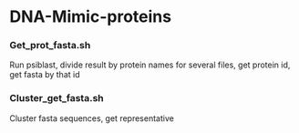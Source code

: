 # DNA-Mimic-proteins

### Get_prot_fasta.sh
Run psiblast, divide result by protein names for several files, get protein id, get fasta by that id

### Cluster_get_fasta.sh
Cluster fasta sequences, get representative
